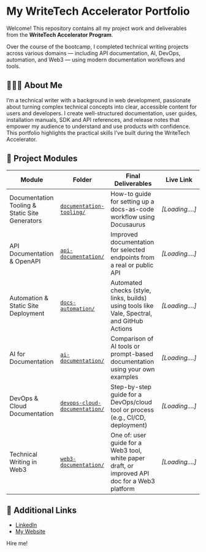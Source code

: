 # My WriteTech Accelerator Portfolio

Welcome! This repository contains all my project work and deliverables from the **WriteTech Accelerator Program**.

Over the course of the bootcamp, I completed technical writing projects across various domains — including API documentation, AI, DevOps, automation, and Web3 — using modern documentation workflows and tools.

## 👩🏽‍💻 About Me

I’m a technical writer with a background in web development, passionate about turning complex technical concepts into clear, accessible content for users and developers. I create well-structured documentation, user guides, installation manuals, SDK and API references, and release notes that empower my audience to understand and use products with confidence.  This portfolio highlights the practical skills I’ve built during the WriteTech Accelerator.

## 📁 Project Modules

| Module | Folder | Final Deliverables | Live Link |
|--------|--------|---------------------|-----------|
| Documentation Tooling & Static Site Generators | [`documentation-tooling/`](./docs/documentation-tooling) | How-to guide for setting up a docs-as-code workflow using Docusaurus | _[Loading....]_ |
| API Documentation & OpenAPI | [`api-documentation/`](./docs/api-documentation) | Improved documentation for selected endpoints from a real or public API | _[Loading....]_ |
| Automation & Static Site Deployment | [`docs-automation/`](./docs/docs-automation) | Automated checks (style, links, builds) using tools like Vale, Spectral, and GitHub Actions | _[Loading....]_ |
| AI for Documentation | [`ai-documentation/`](./docs/ai-documentation) | Comparison of AI tools or prompt-based documentation using your own examples | _[Loading....]_ |
| DevOps & Cloud Documentation | [`devops-cloud-documentation/`](./docs/devops-cloud-documentation) | Step-by-step guide for a DevOps/cloud tool or process (e.g., CI/CD, deployment) | _[Loading....]_ |
| Technical Writing in Web3 | [`web3-documentation/`](./docs/web3-documentation) | One of: user guide for a Web3 tool, white paper draft, or improved API doc for a Web3 platform | _[Loading....]_ |


## 🔗 Additional Links

- [LinkedIn]([https://linkedin.com/in/yourname](https://www.linkedin.com/in/queendoline-akpan/))
- [My Website](https://queendoline-akpan.vercel.app/)

Hire me!
